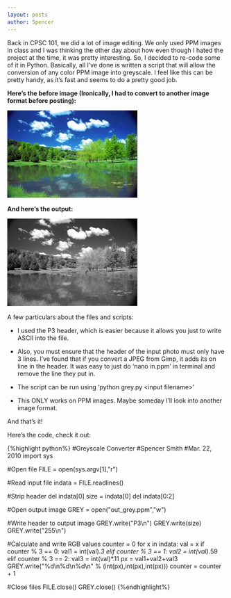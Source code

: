 ```yaml
---
layout: posts
author: Spencer
---
```


Back in CPSC 101, we did a lot of image editing. We only used PPM images in class and I was thinking the other day about how even though I hated the project at the time, it was pretty interesting. So, I decided to re-code some of it in Python. Basically, all I’ve done is written a script that will allow the conversion of any color PPM image into greyscale. I feel like this can be pretty handy, as it’s fast and seems to do a pretty good job.

**Here’s the before image (Ironically, I had to convert to another image format before posting):**

![alt text](/img/posts/2010-03-2-greyscale-image-converter-in-python/color-pic.jpg "Color Nature Pic")

**And here’s the output:**

![alt text](/img/posts/2010-03-2-greyscale-image-converter-in-python/bw-pic.jpg "Color Nature Pic")


A few particulars about the files and scripts:

* I used the P3 header, which is easier because it allows you just to write ASCII into the file.

* Also, you must ensure that the header of the input photo must only have 3 lines. I’ve found that if you convert a JPEG from Gimp, it adds its on line in the header. It was easy to just do ‘nano in.ppm’ in terminal and remove the line they put in.

* The script can be run using ‘python grey.py \<input filename\>’

* This ONLY works on PPM images. Maybe someday I’ll look into another image format.

And that’s it!

Here’s the code, check it out:

{%highlight python%}
#Greyscale Converter
#Spencer Smith
#Mar. 22, 2010
import sys
 
#Open file
FILE = open(sys.argv[1],"r")
 
#Read input file
indata = FILE.readlines()
 
#Strip header
del indata[0]
size = indata[0]
del indata[0:2]
 
#Open output image
GREY = open("out_grey.ppm","w")
 
#Write header to output image
GREY.write("P3\n")
GREY.write(size)
GREY.write("255\n")
 
#Calculate and write RGB values
counter = 0
for x in indata:
  val = x
  if counter % 3 == 0:
    val1 = int(val)*.3
  elif counter % 3 == 1:
    val2 = int(val)*.59
  elif counter % 3 == 2:
    val3 = int(val)*.11
  px = val1+val2+val3
  GREY.write("%d\n%d\n%d\n" % (int(px),int(px),int(px)))
  counter = counter + 1
 
#Close files
FILE.close()
GREY.close()
{%endhighlight%}

